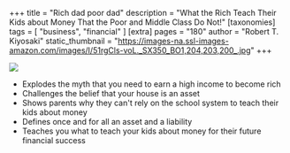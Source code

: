 +++
title = "Rich dad poor dad"
description = "What the Rich Teach Their Kids about Money That the Poor and Middle Class Do Not!"
[taxonomies]
tags = [ "business", "financial" ]
[extra]
pages = "180"
author = "Robert T. Kiyosaki"
static_thumbnail = "https://images-na.ssl-images-amazon.com/images/I/51rgCls-voL._SX350_BO1,204,203,200_.jpg"
+++

<a target="_blank"  href="https://www.amazon.de/gp/product/3898798828/ref=as_li_tl?ie=UTF8&camp=1638&creative=6742&creativeASIN=3898798828&linkCode=as2&tag=chemaclass-21&linkId=f69dec442d1b1007657ceb9a3818dd38">
    <img border="0" src="https://images-na.ssl-images-amazon.com/images/I/51rgCls-voL._SX350_BO1,204,203,200_.jpg" >
</a>

<!-- more -->

- Explodes the myth that you need to earn a high income to become rich
- Challenges the belief that your house is an asset
- Shows parents why they can't rely on the school system to teach their kids
about money
- Defines once and for all an asset and a liability
- Teaches you what to teach your kids about money for their future financial
success